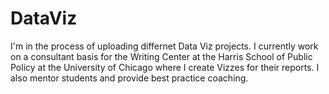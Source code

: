 # DataViz
I'm in the process of uploading differnet Data Viz projects. I currently work on a consultant basis for the Writing Center at the Harris School of Public Policy at the University of Chicago where I create Vizzes for their reports. I also mentor students and provide best practice coaching. 
